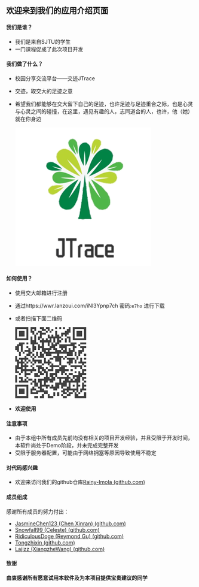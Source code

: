 ## 欢迎来到我们的应用介绍页面

#### 我们是谁？

* 我们是来自SJTU的学生
* 一门课程促成了此次项目开发

#### 我们做了什么？

* 校园分享交流平台——交迹JTrace

* 交迹，取交大的足迹之意

* 希望我们都能够在交大留下自己的足迹，也许足迹与足迹重合之际，也是心灵与心灵之间的碰撞，在这里，遇见有趣的人，志同道合的人，也许，他（她）就在你身边

  ![logo](./picture/logo.png)

#### 如何使用？

* 使用交大邮箱进行注册
* 通过https://wwr.lanzoui.com/iNl3Ypnp7ch 密码:`e7ho` 进行下载
* 或者扫描下面二维码

  ![logo](./picture/QR.png)

* **欢迎使用**

#### 注意事项

* 由于本组中所有成员先前均没有相关的项目开发经验，并且受限于开发时间，本软件尚处于Demo阶段，并未完成完整开发
* 受限于服务器配置，可能由于网络拥塞等原因导致使用不稳定

#### 对代码感兴趣

* 欢迎来访问我们的github仓库[Rainy-Imola (github.com)](https://github.com/Rainy-Imola)

#### 成员组成

感谢所有成员的努力付出：

* [JasmineChen123 (Chen Xinran) (github.com)](https://github.com/JasmineChen123)
* [Snowfall99 (Celeste) (github.com)](https://github.com/Snowfall99)
* [RidiculousDoge (Reymond Gu) (github.com)](https://github.com/RidiculousDoge)
* [Tongzhixin (github.com)](https://github.com/Tongzhixin)
* [Lajizz (XiangzheWang) (github.com)](https://github.com/Lajizz)

#### 致谢

**由衷感谢所有愿意试用本软件及为本项目提供宝贵建议的同学**
